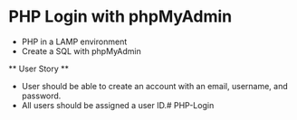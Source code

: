 # PHP Login with phpMyAdmin
- PHP in a LAMP environment 
- Create a SQL with phpMyAdmin

** User Story **
- User should be able to create an account with an email, username, and password.
- All users should be assigned a user ID.# PHP-Login
